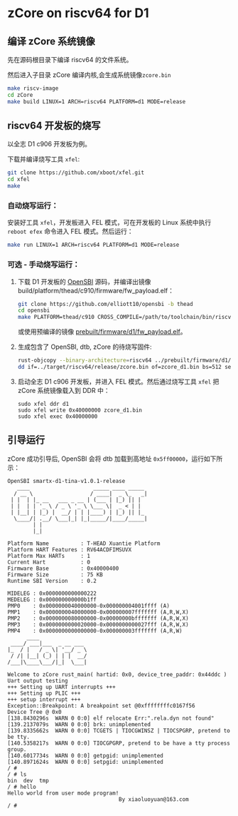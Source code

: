 # zCore on riscv64 for D1

## 编译 zCore 系统镜像

先在源码根目录下编译 riscv64 的文件系统。

然后进入子目录 zCore 编译内核,会生成系统镜像`zcore.bin`

```sh
make riscv-image
cd zCore
make build LINUX=1 ARCH=riscv64 PLATFORM=d1 MODE=release
```

## riscv64 开发板的烧写

以全志 D1 c906 开发板为例。

下载并编译烧写工具 `xfel`:

```sh
git clone https://github.com/xboot/xfel.git
cd xfel
make
```

### 自动烧写运行：

安装好工具 `xfel`，开发板进入 FEL 模式，可在开发板的 Linux 系统中执行 `reboot efex` 命令进入 FEL 模式。然后运行：

```sh
make run LINUX=1 ARCH=riscv64 PLATFORM=d1 MODE=release
```

### 可选 - 手动烧写运行：

1. 下载 D1 开发板的 [OpenSBI](https://github.com/elliott10/opensbi) 源码，并编译出镜像 build/platform/thead/c910/firmware/fw_payload.elf：

    ```sh
    git clone https://github.com/elliott10/opensbi -b thead
    cd opensbi
    make PLATFORM=thead/c910 CROSS_COMPILE=/path/to/toolchain/bin/riscv64-unknown-linux-gnu- SUNXI_CHIP=sun20iw1p1 PLATFORM_RISCV_ISA=rv64gcxthead
    ```

    或使用预编译的镜像 [prebuilt/firmware/d1/fw_payload.elf](../prebuilt/firmware/d1/fw_payload.elf)。

2. 生成包含了 OpenSBI, dtb, zCore 的待烧写固件:

    ```sh
    rust-objcopy --binary-architecture=riscv64 ../prebuilt/firmware/d1/fw_payload.elf --strip-all -O binary ./zcore_d1.bin
    dd if=../target/riscv64/release/zcore.bin of=zcore_d1.bin bs=512 seek=2048
    ```

3. 启动全志 D1 c906 开发板，并进入 FEL 模式。然后通过烧写工具 `xfel` 把 zCore 系统镜像载入到 DDR 中：

    ```
    sudo xfel ddr d1
    sudo xfel write 0x40000000 zcore_d1.bin
    sudo xfel exec 0x40000000
    ```

## 引导运行

zCore 成功引导后, OpenSBI 会将 dtb 加载到高地址 `0x5ff00000`，运行如下所示：

```
OpenSBI smartx-d1-tina-v1.0.1-release
   ____                    _____ ____ _____
  / __ \                  / ____|  _ \_   _|
 | |  | |_ __   ___ _ __ | (___ | |_) || |
 | |  | | '_ \ / _ \ '_ \ \___ \|  _ < | |
 | |__| | |_) |  __/ | | |____) | |_) || |_
  \____/| .__/ \___|_| |_|_____/|____/_____|
        | |
        |_|

Platform Name          : T-HEAD Xuantie Platform
Platform HART Features : RV64ACDFIMSUVX
Platform Max HARTs     : 1
Current Hart           : 0
Firmware Base          : 0x40000400
Firmware Size          : 75 KB
Runtime SBI Version    : 0.2

MIDELEG : 0x0000000000000222
MEDELEG : 0x000000000000b1ff
PMP0    : 0x0000000040000000-0x000000004001ffff (A)
PMP1    : 0x0000000040000000-0x000000007fffffff (A,R,W,X)
PMP2    : 0x0000000080000000-0x00000000bfffffff (A,R,W,X)
PMP3    : 0x0000000000020000-0x0000000000027fff (A,R,W,X)
PMP4    : 0x0000000000000000-0x000000003fffffff (A,R,W)
      ____
 ____/ ___|___  _ __ ___
|_  / |   / _ \| '__/ _ \
 / /| |__| (_) | | |  __/
/___|\____\___/|_|  \___|

Welcome to zCore rust_main( hartid: 0x0, device_tree_paddr: 0x44ddc )
Uart output testing
+++ Setting up UART interrupts +++
+++ Setting up PLIC +++
+++ setup interrupt +++
Exception::Breakpoint: A breakpoint set @0xffffffffc0167f56
Device Tree @ 0x0
[138.8430296s  WARN 0 0:0] elf relocate Err:".rela.dyn not found"
[139.2137079s  WARN 0 0:0] brk: unimplemented
[139.8335662s  WARN 0 0:0] TCGETS | TIOCGWINSZ | TIOCSPGRP, pretend to be tty.
[140.5358217s  WARN 0 0:0] TIOCGPGRP, pretend to be have a tty process group.
[140.6017734s  WARN 0 0:0] getpgid: unimplemented
[140.8971624s  WARN 0 0:0] setpgid: unimplemented
/ #
/ # ls
bin  dev  tmp
/ # hello
Hello world from user mode program!
                                   By xiaoluoyuan@163.com
/ #

```
